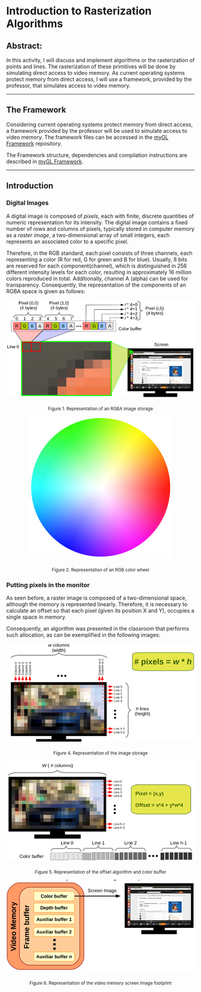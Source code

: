 # Introduction to Rasterization Algorithms

## **Abstract:** 

In this activity,  I will discuss and implement algorithms or the rasterization of points and lines. The rasterization of these primitives will be done by simulating direct access to video memory. As current operating systems protect memory from direct access, I will use a framework, provided by the professor, that simulates access to video memory.

---

## The Framework

Considering current operating systems protect memory from direct access, a framework provided by the professor will be used to simulate access to video memory. The framework files can be accessed in the [myGL Framework](https://github.com/jpvt/Computer_Graphics/tree/master/Assignment%20%231/mygl_framework) repository.

The Framework structure, dependencies and compilation instructions are described in [myGL Framework](https://github.com/jpvt/Computer_Graphics/tree/master/Assignment%20%231/mygl_framework).

---
## Introduction

### Digital Images

A digital image is composed of *pixels*, each with finite, discrete quantities of numeric representation for its intensity. The digital image contains a fixed number of rows and columns of pixels, typically stored in computer memory as a *raster image*, a two-dimensional array of small integers, each represents an associated color to a specific pixel.

Therefore, in the RGB standard, each pixel consists of three channels, each representing a color (R for red, G for green and B for blue). Usually, 8 bits are reserved for each component(channel), which is distinguished in 256 different intensity levels for each color, resulting in approximately 16 million colors reproduced in total. Additionally, channel A (alpha) can be used for transparency. Consequently, the representation of the components of an RGBA space is given as follows:

<p align="center">
  <img src="imgs/Pixel-alloc.png" >
</p>
<p align="center">
<sub>Figure 1. Representation of an RGBA image storage</sub>
</p>

<p align="center">
  <img src="imgs/RGB-space.jpg" >
</p>
<p align="center">
<sub>Figure 2. Representation of an RGB color wheel</sub>
</p>

### Putting pixels in the monitor

As seen before, a raster image is composed of a two-dimensional space, although the memory is represented linearly. Therefore, it is necessary to calculate an offset so that each pixel (given its position X and Y), occupies a single space in memory.

Consequently, an algorithm was presented in the classroom that performs such allocation, as can be exemplified in the following images:
<p align="center">
  <img src="imgs/img_storage.png" >
</p>
<p align="center">
<sub>Figure 4. Representation of the image storage</sub>
</p>

<p align="center">
  <img src="imgs/Pixel-alloc-alg.png" >
</p>
<p align="center">
<sub>Figure 5. Representation of the offset algorithm and color buffer</sub>
</p>

<p align="center">
  <img src="imgs/vram_storg.png" >
</p>
<p align="center">
<sub>Figure 6. Representation of the video memory screen image footprint</sub>
</p>
